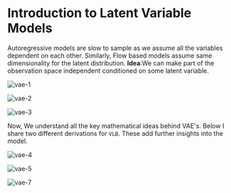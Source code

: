 # Introduction to Latent Variable Models

Autoregressive models are slow to sample as we assume all the variables dependent on each other. Similarly, Flow based models assume same dimensionality for the latent distribution. **Idea**:We can make part of the observation space independent conditioned on some latent variable.

![vae-1](https://user-images.githubusercontent.com/21222766/147595001-12db8d28-30fc-43d9-9384-7dac523cb23d.jpeg)


![vae-2](https://user-images.githubusercontent.com/21222766/147594976-cd3ad3b4-3348-4a55-a077-6900f8df5884.jpeg)

![vae-3](https://user-images.githubusercontent.com/21222766/147594980-827caf98-f570-4cdc-b333-76939c96ad3e.jpeg)

Now, We understand all the key mathematical ideas behind VAE's. Below I share two different derivations for `VLB`. These add further insights into the model.

![vae-4](https://user-images.githubusercontent.com/21222766/147699075-b532cdbe-0ea6-4578-a671-d99a91a52b90.jpeg)

![vae-5](https://user-images.githubusercontent.com/21222766/147699083-c96b3208-68f0-4748-8e98-ba467ecfb6ba.jpeg)

![vae-7](https://user-images.githubusercontent.com/21222766/147835220-b47315d0-1b45-4072-a381-576894637169.jpg)
